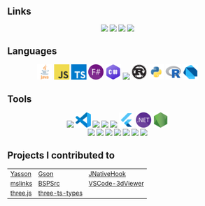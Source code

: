 ## Links
<p align = center>
  <a href = "https://www.youtube.com/channel/UCEN3i-ELXbeamHhk21RVaZQ" title = "YouTube"><img src = "https://img.shields.io/badge/YouTube-FF0000?style=for-the-badge&logo=youtube&logoColor=white"></a>
  <a href = "https://open.spotify.com/user/316pkgollq5svwjl5mavvigwi2ti" title = "Follow"><img src = "https://img.shields.io/badge/Spotify-000000?style=for-the-badge&logo=spotify&logoColor=1DB954"></a>
  <a href = "https://steamcommunity.com/id/Degubi" title = "Steam"><img src = "https://img.shields.io/badge/Steam-000000?style=for-the-badge&logo=steam&logoColor=white"></a>
  <a href = "https://github.com/degubi" title = "Follow"><img src = "https://img.shields.io/github/followers/degubi?logo=github&style=for-the-badge"></a>
</p>

## Languages
<p align = center>
  <img src = "https://raw.githubusercontent.com/github/explore/5b3600551e122a3277c2c5368af2ad5725ffa9a1/topics/java/java.png" width = 7%>
  <img src = "https://raw.githubusercontent.com/github/explore/80688e429a7d4ef2fca1e82350fe8e3517d3494d/topics/javascript/javascript.png" width = 7%>
  <img src = "https://raw.githubusercontent.com/github/explore/80688e429a7d4ef2fca1e82350fe8e3517d3494d/topics/typescript/typescript.png" width = 7%>
  <img src = "https://raw.githubusercontent.com/github/explore/80688e429a7d4ef2fca1e82350fe8e3517d3494d/topics/fsharp/fsharp.png" width = 7%>
  <img src = "https://raw.githubusercontent.com/github/explore/80688e429a7d4ef2fca1e82350fe8e3517d3494d/topics/csharp/csharp.png" width = 7%>
  <img src = "https://cdn.iconscout.com/icon/free/png-512/c-programming-569564.png" width = 7%>
  <img src = "https://raw.githubusercontent.com/github/explore/80688e429a7d4ef2fca1e82350fe8e3517d3494d/topics/rust/rust.png" width = 7%>
  <img src = "https://raw.githubusercontent.com/github/explore/80688e429a7d4ef2fca1e82350fe8e3517d3494d/topics/python/python.png" width = 7%>
  <img src = "https://raw.githubusercontent.com/github/explore/80688e429a7d4ef2fca1e82350fe8e3517d3494d/topics/r/r.png" width = 7%>
  <img src = "https://raw.githubusercontent.com/github/explore/80688e429a7d4ef2fca1e82350fe8e3517d3494d/topics/dart/dart.png" width = 7%>
</p>

## Tools
<p align = center>
  <a href = "https://www.eclipse.org/downloads" title = "Eclipse"><img src = "https://iconape.com/wp-content/png_logo_vector/eclipse-2.png" width = 7%></a>
  <a href = "https://code.visualstudio.com" title = "VSCode"><img src = "https://raw.githubusercontent.com/github/explore/80688e429a7d4ef2fca1e82350fe8e3517d3494d/topics/visual-studio-code/visual-studio-code.png" width = 7%></a>
  <a href = "https://spring.io/projects/spring-boot" title = "SpringBoot"><img src = "https://upload.wikimedia.org/wikipedia/commons/thumb/7/79/Spring_Boot.svg/512px-Spring_Boot.svg.png" width = 7%></a>
    <a href = "https://threejs.org" title = "Three.js"><img src = "https://user-images.githubusercontent.com/13366932/91737137-f5dd9d80-ebae-11ea-9a68-aa6088f73133.png" width = 7%></a>
  <a href = "https://svelte.dev/" title = "Svelte"><img src = "https://raw.githubusercontent.com/sveltejs/svelte/29052aba7d0b78316d3a52aef1d7ddd54fe6ca84/site/static/images/svelte-android-chrome-512.png" width = 7%></a>
  <a href = "https://flutter.dev" title = "Flutter"><img src = "https://raw.githubusercontent.com/github/explore/80688e429a7d4ef2fca1e82350fe8e3517d3494d/topics/flutter/flutter.png" width = 7%></a>
  <a href = "https://dotnet.microsoft.com" title = ".Net"><img src = "https://raw.githubusercontent.com/github/explore/80688e429a7d4ef2fca1e82350fe8e3517d3494d/topics/dotnet/dotnet.png" width = 7%></a>
  <a href = "https://nodejs.org/en" title = "NodeJS"><img src = "https://raw.githubusercontent.com/github/explore/80688e429a7d4ef2fca1e82350fe8e3517d3494d/topics/nodejs/nodejs.png" width = 7%></a>
  <br>
  <a href = "https://www.postgresql.org" title = "PostgreSQL"><img src = "https://cdn-icons-png.flaticon.com/256/5968/5968342.png" width = 7%></a>
  <a href = "https://www.sqlite.org" title = "SQLite"><img src = "https://upload.wikimedia.org/wikipedia/commons/thumb/9/97/Sqlite-square-icon.svg/1200px-Sqlite-square-icon.svg.png" width = 7%></a>
  <a href = "https://www.mongodb.com" title = "MongoDB"><img src = "https://img.icons8.com/color/452/mongodb.png" width = 7%></a>
  <a href = "https://www.heroku.com" title = "Heroku"><img src = "https://cdn-icons-png.flaticon.com/256/873/873120.png" width = 7%></a>
  <a href = "https://github.com" title = "GitHub"><img src = "https://github.githubassets.com/images/modules/logos_page/GitHub-Mark.png" width = 7%></a>
  <a href = "https://git-scm.com" title = "Git"><img src = "https://upload.wikimedia.org/wikipedia/commons/thumb/3/3f/Git_icon.svg/64px-Git_icon.svg.png" width = 7%></a>
  <a href = "https://www.atlassian.com/software/jira" title = "Jira"><img src = "https://static-00.iconduck.com/assets.00/jira-icon-512x512-z7na7dot.png" width = 7%></a>
</p>

## Projects I contributed to
<table>
  <tr>
    <td><a href="https://github.com/eclipse-ee4j/yasson">Yasson</a></td>
    <td><a href="https://github.com/google/gson">Gson</a></td>
    <td><a href="https://github.com/kwhat/jnativehook">JNativeHook</a></td>
  </tr>
  <tr>
    <td><a href="https://github.com/DmitriiShamrikov/mslinks">mslinks</a></td>
    <td><a href="https://github.com/ata4/bspsrc">BSPSrc</a></td>
    <td><a href="https://github.com/stef-levesque/vscode-3dviewer">VSCode-3dViewer</a></td>
  </tr>
  <tr>
    <td><a href="https://github.com/mrdoob/three.js">three.js</a></td>
    <td><a href="https://github.com/three-types/three-ts-types">three-ts-types</a></td>
  </tr>
</table>
